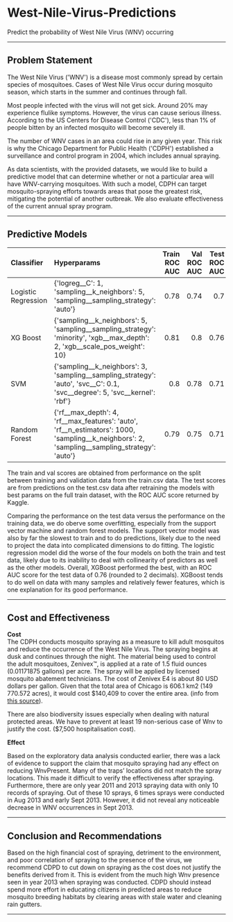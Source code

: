 # West-Nile-Virus-Predictions
Predict the probability of West Nile Virus (WNV) occurring 

---

## Problem Statement

The West Nile Virus ('WNV') is a disease most commonly spread by certain species of mosquitoes. Cases of West Nile Virus occur during mosquito season, which starts in the summer and continues through fall. 

Most people infected with the virus will not get sick. Around 20% may experience flulike symptoms. However, the virus can cause serious illness. According to the US Centers for Disease Control ('CDC'), less than 1% of people bitten by an infected mosquito will become severely ill. 

The number of WNV cases in an area could rise in any given year. This risk is why the Chicago Department for Public Health ('CDPH') established a surveillance and control program in 2004, which includes annual spraying.  

As data scientists, with the provided datasets, we would like to build a predictive model that can determine whether or not a particular area will have WNV-carrying mosquitoes. With such a model, CDPH can target mosquito-spraying efforts towards areas that pose the greatest risk, mitigating the potential of another outbreak. We also evaluate effectiveness of the current annual spray program.

---

## Predictive Models


| Classifier          | Hyperparams                                                                                                                                   |   Train ROC AUC |   Val ROC AUC |   Test ROC AUC |
|:--------------------|:----------------------------------------------------------------------------------------------------------------------------------------------|----------------:|--------------:|---------------:|
| Logistic Regression | {'logreg__C': 1, 'sampling__k_neighbors': 5, 'sampling__sampling_strategy': 'auto'}                                                           |            0.78 |          0.74 |           0.7  |
| XG Boost            | {'sampling__k_neighbors': 5, 'sampling__sampling_strategy': 'minority', 'xgb__max_depth': 2, 'xgb__scale_pos_weight': 10}                     |            0.81 |          0.8  |           0.76 |
| SVM                 | {'sampling__k_neighbors': 3, 'sampling__sampling_strategy': 'auto', 'svc__C': 0.1, 'svc__degree': 5, 'svc__kernel': 'rbf'}                    |            0.8  |          0.78 |           0.71 |
| Random Forest       | {'rf__max_depth': 4, 'rf__max_features': 'auto', 'rf__n_estimators': 1000, 'sampling__k_neighbors': 2, 'sampling__sampling_strategy': 'auto'} |            0.79 |          0.75 |           0.71 |

The train and val scores are obtained from performance on the split between training and validation data from the train.csv data. The test scores are from predictions on the test.csv data after retraining the models with best params on the full train dataset, with the ROC AUC score returned by Kaggle.

Comparing the performance on the test data versus the performance on the training data, we do oberve some overfitting, especially from the support vector machine and random forest models. The support vector model was also by far the slowest to train and to do predictions, likely due to the need to project the data into complicated dimensions to do fitting.
The logistic regression model did the worse of the four models on both the train and test data, likely due to its inability to deal with collinearity of predictors as well as the other models.
Overall, XGBoost performed the best, with an ROC AUC score for the test data of 0.76 (rounded to 2 decimals). XGBoost tends to do well on data with many samples and relatively fewer features, which is one explanation for its good performance.


---

## Cost and Effectiveness

**Cost**                                                                                                                                                                                             
The CDPH conducts mosquito spraying as a measure to kill adult mosquitos and reduce the occurrence of the West Nile Virus.
The spraying begins at dusk and continues through the night. The material being used to control the adult mosquitoes, Zenivex™, is applied at a rate of 1.5 fluid ounces (0.01171875 gallons) per acre. The spray will be applied by licensed mosquito abatement technicians. The cost of Zenivex E4 is about 80 USD dollars per gallon. Given that the total area of Chicago is 606.1 km2 (149 770.572 acres), it would cost $140,409 to cover the entire area. (info from [this source](https://www.chicago.gov/city/en/depts/cdph/provdrs/healthy_communities/news/2020/august/city-to-spray-insecticide-thursday-to-kill-mosquitoes.html)).


There are also biodiversity issues especially when dealing with natural protected areas. We have to prevent at least 19 non-serious case of Wnv to justify the cost. ($7,500 hospitalisation cost). 

**Effect**                                                                                              
          
Based on the exploratory data analysis conducted earlier, there was a lack of evidence to support the claim that mosquito spraying had any effect on reducing WnvPresent. Many of the traps’ locations did not match the spray locations. This made it difficult to verify the effectiveness after spraying. Furthermore, there are only year 2011 and 2013 spraying data with only 10 records of spraying. Out of these 10 sprays, 6 times sprays were conducted in Aug 2013 and early Sept 2013. However, it did not reveal any noticeable decrease in WNV occurrences in Sept 2013.

---

## Conclusion and Recommendations

Based on the high financial cost of spraying, detriment to the environment, and poor correlation of spraying to the presence of the virus, we recommend CDPD to cut down on spraying as the cost does not justify the benefits derived from it. This is evident from the much high Wnv presence seen in year 2013 when spraying was conducted. CDPD should instead spend more effort in educating citizens in predicted areas to reduce mosquito breeding habitats by clearing areas with stale water and cleaning rain gutters. 

---
